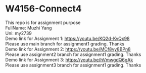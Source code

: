 # W4156-Connect4
This repo is for assignment purpose\
FullName: Muzhi Yang\
Uni: my2739\
Demo link for Assignment 1: https://youtu.be/KQ2d-KvQx98 <br />Please use main branch for assignment1 grading. Thanks<br />
Demo link for Assignment 2: https://youtu.be/MCf8vy8BPn8
<br />Please use assignment2 branch for assignment1 grading. Thanks<br />
Demo link for Assignment 3: https://youtu.be/hVmwgdQ6gAk
<br />Please use assignment3 branch for assignment1 grading. Thanks<br />

